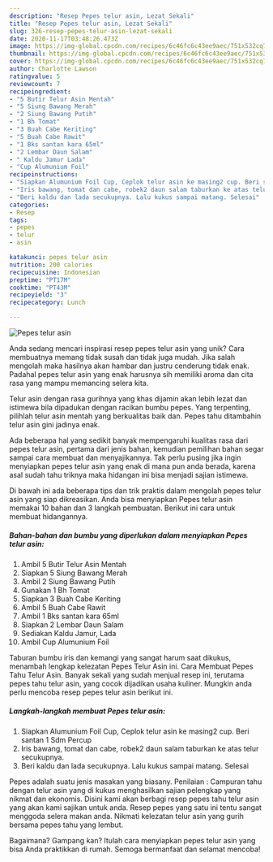 ```yaml
---
description: "Resep Pepes telur asin, Lezat Sekali"
title: "Resep Pepes telur asin, Lezat Sekali"
slug: 326-resep-pepes-telur-asin-lezat-sekali
date: 2020-11-17T03:48:26.473Z
image: https://img-global.cpcdn.com/recipes/6c46fc6c43ee9aec/751x532cq70/pepes-telur-asin-foto-resep-utama.jpg
thumbnail: https://img-global.cpcdn.com/recipes/6c46fc6c43ee9aec/751x532cq70/pepes-telur-asin-foto-resep-utama.jpg
cover: https://img-global.cpcdn.com/recipes/6c46fc6c43ee9aec/751x532cq70/pepes-telur-asin-foto-resep-utama.jpg
author: Charlotte Lawson
ratingvalue: 5
reviewcount: 7
recipeingredient:
- "5 Butir Telur Asin Mentah"
- "5 Siung Bawang Merah"
- "2 Siung Bawang Putih"
- "1 Bh Tomat"
- "3 Buah Cabe Keriting"
- "5 Buah Cabe Rawit"
- "1 Bks santan kara 65ml"
- "2 Lembar Daun Salam"
- " Kaldu Jamur Lada"
- "Cup Alumunium Foil"
recipeinstructions:
- "Siapkan Alumunium Foil Cup, Ceplok telur asin ke masing2 cup. Beri santan 1 Sdm Percup"
- "Iris bawang, tomat dan cabe, robek2 daun salam taburkan ke atas telur secukupnya."
- "Beri kaldu dan lada secukupnya. Lalu kukus sampai matang. Selesai"
categories:
- Resep
tags:
- pepes
- telur
- asin

katakunci: pepes telur asin 
nutrition: 200 calories
recipecuisine: Indonesian
preptime: "PT17M"
cooktime: "PT43M"
recipeyield: "3"
recipecategory: Lunch

---
```



![Pepes telur asin](https://img-global.cpcdn.com/recipes/6c46fc6c43ee9aec/751x532cq70/pepes-telur-asin-foto-resep-utama.jpg)

Anda sedang mencari inspirasi resep pepes telur asin yang unik? Cara membuatnya memang tidak susah dan tidak juga mudah. Jika salah mengolah maka hasilnya akan hambar dan justru cenderung tidak enak. Padahal pepes telur asin yang enak harusnya sih memiliki aroma dan cita rasa yang mampu memancing selera kita.

Telur asin dengan rasa gurihnya yang khas dijamin akan lebih lezat dan istimewa bila dipadukan dengan racikan bumbu pepes. Yang terpenting, pilihlah telur asin mentah yang berkualitas baik dan. Pepes tahu ditambahin telur asin gini jadinya enak.

Ada beberapa hal yang sedikit banyak mempengaruhi kualitas rasa dari pepes telur asin, pertama dari jenis bahan, kemudian pemilihan bahan segar sampai cara membuat dan menyajikannya. Tak perlu pusing jika ingin menyiapkan pepes telur asin yang enak di mana pun anda berada, karena asal sudah tahu triknya maka hidangan ini bisa menjadi sajian istimewa.


Di bawah ini ada beberapa tips dan trik praktis dalam mengolah pepes telur asin yang siap dikreasikan. Anda bisa menyiapkan Pepes telur asin memakai 10 bahan dan 3 langkah pembuatan. Berikut ini cara untuk membuat hidangannya.

<!--inarticleads1-->

##### Bahan-bahan dan bumbu yang diperlukan dalam menyiapkan Pepes telur asin:

1. Ambil 5 Butir Telur Asin Mentah
1. Siapkan 5 Siung Bawang Merah
1. Ambil 2 Siung Bawang Putih
1. Gunakan 1 Bh Tomat
1. Siapkan 3 Buah Cabe Keriting
1. Ambil 5 Buah Cabe Rawit
1. Ambil 1 Bks santan kara 65ml
1. Siapkan 2 Lembar Daun Salam
1. Sediakan  Kaldu Jamur, Lada
1. Ambil Cup Alumunium Foil


Taburan bumbu iris dan kemangi yang sangat harum saat dikukus, menambah lengkap kelezatan Pepes Telur Asin ini. Cara Membuat Pepes Tahu Telur Asin. Banyak sekali yang sudah menjual resep ini, terutama pepes tahu telur asin, yang cocok dijadikan usaha kuliner. Mungkin anda perlu mencoba resep pepes telur asin berikut ini. 

<!--inarticleads2-->

##### Langkah-langkah membuat Pepes telur asin:

1. Siapkan Alumunium Foil Cup, Ceplok telur asin ke masing2 cup. Beri santan 1 Sdm Percup
1. Iris bawang, tomat dan cabe, robek2 daun salam taburkan ke atas telur secukupnya.
1. Beri kaldu dan lada secukupnya. Lalu kukus sampai matang. Selesai


Pepes adalah suatu jenis masakan yang biasany. Penilaian : Campuran tahu dengan telur asin yang di kukus menghasilkan sajian pelengkap yang nikmat dan ekonomis. Disini kami akan berbagi resep pepes tahu telur asin yang akan kami sajikan untuk anda. Resep pepes yang satu ini tentu sangat menggoda selera makan anda. Nikmati kelezatan telur asin yang gurih bersama pepes tahu yang lembut. 

Bagaimana? Gampang kan? Itulah cara menyiapkan pepes telur asin yang bisa Anda praktikkan di rumah. Semoga bermanfaat dan selamat mencoba!
